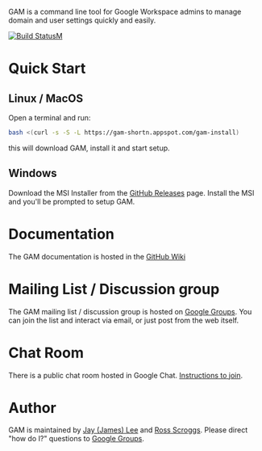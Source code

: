 GAM is a command line tool for Google Workspace admins to manage domain and user settings quickly and easily.

[![Build StatusM](https://github.com/GAM-team/GAM/actions/workflows/build.yml/badge.svg)](https://github.com/GAM-team/GAM/actions/workflows/build.yml)

# Quick Start

## Linux / MacOS

Open a terminal and run:

```sh
bash <(curl -s -S -L https://gam-shortn.appspot.com/gam-install)
```

this will download GAM, install it and start setup.

## Windows

Download the MSI Installer from the [GitHub Releases] page. Install the MSI and you'll be prompted to setup GAM.

# Documentation

The GAM documentation is hosted in the [GitHub Wiki]

# Mailing List / Discussion group

The GAM mailing list / discussion group is hosted on [Google Groups].  You can join the list and interact via email, or just post from the web itself.

# Chat Room

There is a public chat room hosted in Google Chat. [Instructions to join](https://github.com/GAM-team/GAM/wiki/GAM-Public-Chat-Room).

# Author

GAM is maintained by [Jay (James) Lee](mailto:jay0lee@gmail.com) and [Ross Scroggs](mailto:ross.scroggs@gmail.com). Please direct "how do I?" questions to [Google Groups].

[GAM release]: https://github.com/GAM-team/GAM/releases
[GitHub Releases]: https://github.com/GAM-team/GAM/releases
[GitHub]: https://github.com/GAM-team/GAM/tree/master
[GitHub Wiki]: https://github.com/GAM-team/GAM/wiki/
[Google Groups]: http://groups.google.com/group/google-apps-manager
